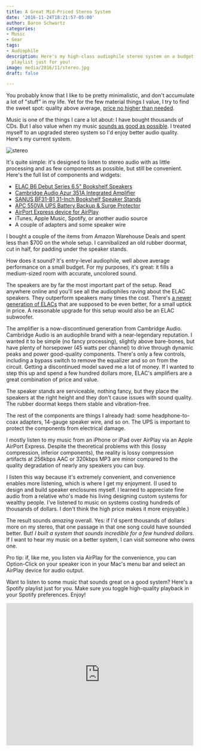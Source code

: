 ```yaml
---
title: A Great Mid-Priced Stereo System
date: '2016-11-24T18:21:57-05:00'
author: Baron Schwartz
categories:
- Music
- Gear
tags:
- Audiophile
description: Here's my high-class audiophile stereo system on a budget, plus a Spotify
  playlist just for you!
image: media/2016/11/stereo.jpg
draft: false

---
```

You probably know that I like to be pretty minimalistic, and don't accumulate a lot of "stuff" in my life. Yet for the few material things I value, I try to find the sweet spot: quality above average, [price no higher than needed](/blog/2014/01/16/bose-sennheiser-sony-noise-cancelling-headphones/).

Music is one of the things I care a lot about: I have bought thousands of CDs. But I also value when my music [sounds as good as possible](/blog/2016/02/21/best-itunes-mp3-format/). I treated myself to an upgraded stereo system so I'd enjoy better audio quality. Here's my current system.

![stereo](/media/2016/11/stereo.jpg)

<!--more-->

It's quite simple: it's designed to listen to stereo audio with as little processing and as few components as possible, but still be convenient. Here's the full list of components and widgets:

*   [ELAC B6 Debut Series 6.5" Bookshelf Speakers](https://www.amazon.com/gp/product/B014GSEQ06/?tag=xaprb-20)
*   [Cambridge Audio Azur 351A Integrated Amplifier](https://www.amazon.com/gp/product/B00Q666G1E/?tag=xaprb-20)
*   [SANUS BF31-B1 31-Inch Bookshelf Speaker Stands](https://www.amazon.com/gp/product/B00006JQ5O/?tag=xaprb-20)
*   [APC 550VA UPS Battery Backup & Surge Protector](https://www.amazon.com/APC-Back-UPS-Battery-Protector-BE550G/dp/B0019804U8/?tag=xaprb-20)
*   [AirPort Express device for AirPlay](http://www.apple.com/airport-express/)
*   iTunes, Apple Music, Spotify, or another audio source
*   A couple of adapters and some speaker wire

I bought a couple of the items from Amazon Warehouse Deals and spent less than $700 on the whole setup. I cannibalized an old rubber doormat, cut in half, for padding under the speaker stands.

How does it sound? It's entry-level audiophile, well above average performance on a small budget. For my purposes, it's great: it fills a medium-sized room with accurate, uncolored sound.

The speakers are by far the most important part of the setup. Read anywhere online and you'll see all the audiophiles raving about the ELAC speakers. They outperform speakers many times the cost. There's [a newer generation of ELACs](https://www.amazon.com/ELAC-Uni-fi-Bookshelf-Speaker-Black/dp/B01CRYWVG2/?tag=xaprb-20) that are supposed to be even better, for a small uptick in price. A reasonable upgrade for this setup would also be an ELAC subwoofer.

The amplifier is a now-discontinued generation from Cambridge Audio. Cambridge Audio is an audiophile brand with a near-legendary reputation. I wanted it to be simple (no fancy processing), slightly above bare-bones, but have plenty of horsepower (45 watts per channel) to drive through dynamic peaks and power good-quality components. There's only a few controls, including a bypass switch to remove the equalizer and so on from the circuit. Getting a discontinued model saved me a lot of money. If I wanted to step this up and spend a few hundred dollars more, ELAC's amplifiers are a great combination of price and value.

The speaker stands are serviceable, nothing fancy, but they place the speakers at the right height and they don't cause issues with sound quality. The rubber doormat keeps them stable and vibration-free.

The rest of the components are things I already had: some headphone-to-coax adapters, 14-gauge speaker wire, and so on. The UPS is important to protect the components from electrical damage.

I mostly listen to my music from an iPhone or iPad over AirPlay via an Apple AirPort Express. Despite the theoretical problems with this (lossy compression, inferior components), the reality is lossy compression artifacts at 256kbps AAC or 320kbps MP3 are minor compared to the quality degradation of nearly any speakers you can buy.

I listen this way because it's extremely convenient, and convenience enables more listening, which is where I get my enjoyment. (I used to design and build speaker enclosures myself. I learned to appreciate fine audio from a relative who's made his living designing custom systems for wealthy people. I've listened to music on systems costing hundreds of thousands of dollars. I don't think the high price makes it more enjoyable.)

The result sounds _amazing_ overall. Yes: if I'd spent thousands of dollars more on my stereo, that one passage in that one song could have sounded better. But! _I built a system that sounds incredible for a few hundred dollars._ If I want to hear my music on a better system, I can visit someone who owns one.

Pro tip: if, like me, you listen via AirPlay for the convenience, you can Option-Click on your speaker icon in your Mac's menu bar and select an AirPlay device for audio output.

Want to listen to some music that sounds great on a good system? Here's a Spotify playlist just for you. Make sure you toggle high-quality playback in your Spotify preferences. Enjoy!

<iframe src="https://embed.spotify.com/?uri=spotify%3Auser%3Axaprb%3Aplaylist%3A3io4tqaBJondZCeMa8JCNu" width="500" height="380" frameborder="0" allowtransparency="true"></iframe>
